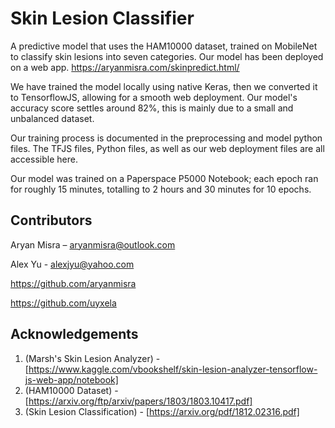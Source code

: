 # Skin Lesion Classifier 
A predictive model that uses the HAM10000 dataset, trained on MobileNet to classify skin lesions into seven categories. Our model has been deployed on a web app. https://aryanmisra.com/skinpredict.html/

We have trained the model locally using native Keras, then we converted it to TensorflowJS, allowing for a smooth web deployment. Our model's accuracy score settles around 82%, this is mainly due to a small and unbalanced dataset. 

Our training process is documented in the preprocessing and model python files. The TFJS files, Python files, as well as our web deployment files are all accessible here. 

Our model was trained on a Paperspace P5000 Notebook; each epoch ran for roughly 15 minutes, totalling to 2 hours and 30 minutes for 10 epochs. 





## Contributors

Aryan Misra – aryanmisra@outlook.com

Alex Yu - alexjyu@yahoo.com

https://github.com/aryanmisra

https://github.com/uyxela

## Acknowledgements

1. (Marsh's Skin Lesion Analyzer) - [https://www.kaggle.com/vbookshelf/skin-lesion-analyzer-tensorflow-js-web-app/notebook]
2. (HAM10000 Dataset) - [https://arxiv.org/ftp/arxiv/papers/1803/1803.10417.pdf]
3. (Skin Lesion Classification) - [https://arxiv.org/pdf/1812.02316.pdf]
